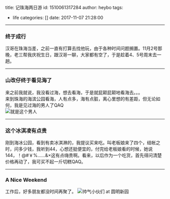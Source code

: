 title: 记珠海两日游
id: 1510061317284
author: heybo
tags:
  - life
categories: []
date: 2017-11-07 21:28:00
---
### 终于成行
汉哥在珠海当差，之前一直有打算去找他玩，由于各种时间问题搁置。11月2号那晚，老三帮我庆祝生日，跟汉哥一聊，大家都有空了，于是趁着4、5号周末去一趟。
***
### 山改仔终于看见海了
来之前我就说，我没看过海，想去看海，于是就屁颠屁颠地看海去。。。</br>
来到珠海的海滨公园看海，人有点多，海有点脏，离心里想的有差距，但无论如何，我是见过海的男人了QAQ</br>
![就是这个男人](http://oz01vbmmx.bkt.clouddn.com/20171106220718.jpg)
***
### 这个冰淇凌有点贵
刚到海冰公园，看到有卖冰淇淋的，我提议买来吃。叫老板娘来了四个，结帐之时，问多少钱，我听到44，心想还挺便宜的，付完给老板娘看的时候，她说144，！@#￥%……&×这有点嗨贵啊。看来，以后作为一个吃货，首先得问清楚价格再动了，我可买不起一斤切糕QAQ。
***
### A Nice Weekend
工作后，好多朋友都没时间再聚了。
![帅气小伙们 at 圆明新园](http://oz01vbmmx.bkt.clouddn.com/20171106220657.jpg)